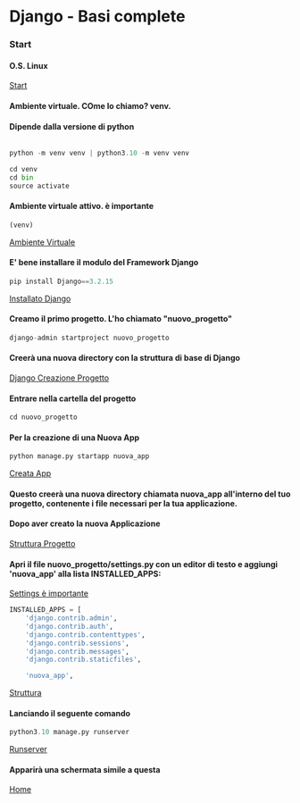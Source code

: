 # Django - Basi complete

### Start

#### O.S. Linux


[Start](https://github.com/pasqualeclarizio83/django/blob/main/start.png)



#### Ambiente virtuale. COme lo chiamo? venv.
#### Dipende dalla versione di python

```python

python -m venv venv | python3.10 -m venv venv

cd venv
cd bin
source activate

```
#### Ambiente virtuale attivo. è importante

```python
(venv)
```


[Ambiente Virtuale](https://github.com/pasqualeclarizio83/django/blob/main/venv.png)

#### E' bene installare il modulo del Framework Django

```python
pip install Django==3.2.15
```

[Installato Django](https://github.com/pasqualeclarizio83/django/blob/main/django_install.png)

#### Creamo il primo progetto. L'ho chiamato "nuovo_progetto"

```python
django-admin startproject nuovo_progetto
```

#### Creerà una nuova directory con la struttura di base di Django

[Django Creazione Progetto](https://github.com/pasqualeclarizio83/django/blob/main/django_creato.png)

#### Entrare nella cartella del progetto

```python
cd nuovo_progetto
```
#### Per la creazione di una Nuova App

```python
python manage.py startapp nuova_app
```

[Creata App](https://github.com/pasqualeclarizio83/django/blob/main/creata_app.png)

#### Questo creerà una nuova directory chiamata nuova_app all'interno del tuo progetto, contenente i file necessari per la tua applicazione.

#### Dopo aver creato la nuova Applicazione


[Struttura Progetto](https://github.com/pasqualeclarizio83/django/blob/main/struttura.png)

#### Apri il file nuovo_progetto/settings.py con un editor di testo e aggiungi 'nuova_app' alla lista INSTALLED_APPS:

[Settings è importante](https://github.com/pasqualeclarizio83/django/blob/main/settings.png)

```python
INSTALLED_APPS = [
    'django.contrib.admin',
    'django.contrib.auth',
    'django.contrib.contenttypes',
    'django.contrib.sessions',
    'django.contrib.messages',
    'django.contrib.staticfiles',

    'nuova_app',
```

[Struttura](https://github.com/pasqualeclarizio83/django/blob/main/settings.png)

#### Lanciando il seguente comando

```python
python3.10 manage.py runserver
```

[Runserver](https://github.com/pasqualeclarizio83/django/blob/main/runserver.png)

#### Apparirà una schermata simile a questa

[Home](https://github.com/pasqualeclarizio83/django/blob/main/home.png)